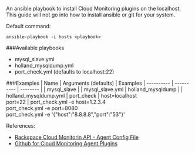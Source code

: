 An ansible playbook to install Cloud Monitoring plugins on the localhost.   This guide will not go into how to install ansible or git for your system.

Default command:

```ansible-playbook -i hosts <playbook>```

###Available playbooks 
- mysql_slave.yml
- holland_mysqldump.yml
- port_check.yml (defaults to localhost:22)

###Examples
| Name | Arguments (defaults) | Examples
| ---------- | ---------- | -------- |
| mysql_slave | | mysql_slave.yml
| holland_mysqldump | | holland_mysqldump.yml
| port_check | host=localhost <br> port=22 | port_check.yml -e host=1.2.3.4 <br> port_check.yml -e port=8080 <br> port_check.yml -e '{"host":"8.8.8.8","port":"53"}'

References:
- [Rackspace Cloud Monitorin API - Agent Config File](http://docs.rackspace.com/cm/api/v1.0/cm-devguide/content/install-configure.html#agent-config-file)
- [Github for Cloud Monitoring Agent Plugins](https://github.com/racker/rackspace-monitoring-agent-plugins-contrib)
